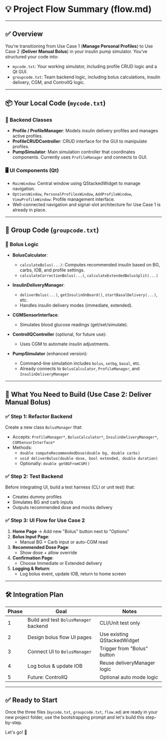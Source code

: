 # 💡 Project Flow Summary (flow.md)

---

## ✅ Overview
You're transitioning from Use Case 1 (**Manage Personal Profiles**) to Use Case 2 (**Deliver Manual Bolus**) in your insulin pump simulator. You’ve structured your code into:

- `mycode.txt`: Your working simulator, including profile CRUD logic and a Qt GUI.
- `groupcode.txt`: Team backend logic, including bolus calculations, insulin delivery, CGM, and ControlIQ logic.

---

## 📦 Your Local Code (`mycode.txt`)

### 💾 Backend Classes
- **Profile / ProfileManager**: Models insulin delivery profiles and manages active profiles.
- **ProfileCRUDController**: CRUD interface for the GUI to manipulate profiles.
- **PumpSimulator**: Main simulation controller that coordinates components. Currently uses `ProfileManager` and connects to GUI.

### 🖥️ UI Components (Qt)
- `MainWindow`: Central window using QStackedWidget to manage navigation.
- `OptionsWindow`, `PersonalProfilesWindow`, `AddProfileWindow`, `ViewProfileWindow`: Profile management interface.
- Well-connected navigation and signal-slot architecture for Use Case 1 is already in place.

---

## 🧠 Group Code (`groupcode.txt`)

### 🔬 Bolus Logic
- **BolusCalculator**:
  - `calculateBolus(...)`: Computes recommended insulin based on BG, carbs, IOB, and profile settings.
  - `calculateCorrectionBolus(...)`, `calculateExtendedBolusSplit(...)`

- **InsulinDeliveryManager**:
  - `deliverBolus(...)`, `getInsulinOnBoard()`, `startBasalDelivery(...)`, etc.
  - Handles insulin delivery modes (immediate, extended).

- **CGMSensorInterface**:
  - Simulates blood glucose readings (get/set/simulate).

- **ControlIQController** (optional, for future use):
  - Uses CGM to automate insulin adjustments.

- **PumpSimulator** (enhanced version):
  - Command-line simulation includes `bolus`, `setbg`, `basal`, etc.
  - Already connects to `BolusCalculator`, `ProfileManager`, and `InsulinDeliveryManager`

---

## 🧩 What You Need to Build (Use Case 2: Deliver Manual Bolus)

### ✅ Step 1: Refactor Backend
Create a new class `BolusManager` that:
- Accepts: `ProfileManager*`, `BolusCalculator*`, `InsulinDeliveryManager*`, `CGMSensorInterface*`
- Methods:
  - `double computeRecommendedDose(double bg, double carbs)`
  - `void deliverBolus(double dose, bool extended, double duration)`
  - Optionally: `double getBGFromCGM()`

### ✅ Step 2: Test Backend
Before integrating UI, build a test harness (CLI or unit test) that:
- Creates dummy profiles
- Simulates BG and carb inputs
- Outputs recommended dose and mocks delivery

### ✅ Step 3: UI Flow for Use Case 2
1. **Home Page** → Add new "Bolus" button next to "Options"
2. **Bolus Input Page**:
   - Manual BG + Carb input or auto-CGM read
3. **Recommended Dose Page**:
   - Show dose + allow override
4. **Confirmation Page**:
   - Choose Immediate or Extended delivery
5. **Logging & Return**:
   - Log bolus event, update IOB, return to home screen

---

## 🛠️ Integration Plan

| Phase | Goal | Notes |
|-------|------|-------|
| 1 | Build and test `BolusManager` backend | CLI/Unit test only |
| 2 | Design bolus flow UI pages | Use existing QStackedWidget |
| 3 | Connect UI to `BolusManager` | Trigger from "Bolus" button |
| 4 | Log bolus & update IOB | Reuse deliveryManager logic |
| 5 | Future: ControlIQ | Optional auto mode logic |

---

## ✅ Ready to Start
Once the three files (`mycode.txt`, `groupcode.txt`, `flow.md`) are ready in your new project folder, use the bootstrapping prompt and let's build this step-by-step.

Let's go! 🚀

